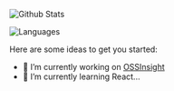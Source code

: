 ![Github Stats](https://github-readme-stats.vercel.app/api?username=ChenlingLu&show_icons=true)

![Languages](https://github-readme-stats.vercel.app/api/top-langs/?layout=compact&username=ChenlingLu&show_icons=true)

Here are some ideas to get you started:

- 🔭 I’m currently working on [OSSInsight](ossinsight.io)
- 🌱 I’m currently learning React...
